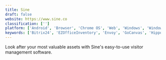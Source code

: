 ```yaml
---
title: Sine
draft: false 
website: https://www.sine.co
classification: ['']
platform: ['Android', 'Browser', 'Chrome OS', 'Web', 'Windows', 'Windows Phone', 'iOS']
keywords: ['Bitrix24', 'EZOfficeInventory', 'Envoy', 'GoCanvas', 'Hippo CMMS', 'JOnAS', 'Maintenance Care', 'Maintenance Connection', 'Procore', 'ProntoForms', 'Proxyclick', 'SwipedOn', 'The Receptionist', 'TractionGuest', 'Vizito', 'WhosOnLocation', 'Zoho Creator', 'eWorkOrders', 'iLobby']
---
```

Look after your most valuable assets with Sine's easy-to-use visitor management software.